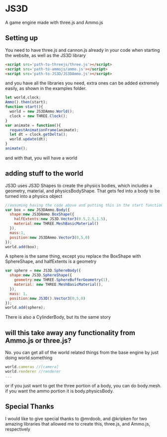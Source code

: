 # JS3D
A game engine made with three.js and Ammo.js
## Setting up
You need to have three.js and cannon.js already in your code when starting the website, as well as the JS3D library
```html
<script src='path-to-threejs/three.js'></script>
<script src='path-to-ammojs/ammo.js'></script>
<script src='path-to-JS3D/JS3DAmmo.js'></script>
```
and you have all the libraries you need, extra ones can be added extremely easily, as shown in the examples folder.
```javascript
let world,clock;
Ammo().then(start);
function start(){
  world = new JS3DAmmo.World();
  clock = new THREE.Clock();
}
var animate = function(){
  requestAnimationFrame(animate);
  let dt = clock.getDelta();
  world.update(dt);
}
animate();
```
and with that, you will have a world
## adding stuff to the world
JS3D uses JS3D Shapes to create the physics bodies, which includes a geometry, material, and physicsBodyShape. That gets fed into a body to be turned into a physics object
```javascript
//assuming having the code above and putting this in the start function
var box = new JS3DAmmo.Body({
  shape:new JS3DAmmo.BoxShape({
    halfExtents:new JS3D.Vector3(0.5,2.5,1.5),
    material:new THREE.MeshBasicMaterial()
  }),
  mass:1,
  position:new JS3DAmmo.Vector3(0,5,0)
});
world.add(box);
```
A sphere is the same thing, except you replace the BoxShape with SphereShape, and halfExtents is a geometry
```javascript
var sphere = new JS3D.SphereBody({
  shape:new JS3D.SphereShape({
    geometry:new THREE.SphereBufferGeometry(1),
    material: new THREE.MeshBasicMaterial(),
  }),
  mass: 1,
  position:new JS3D().Vector3(0,5,0)
});
world.add(sphere);
```
There is also a CylinderBody, but its the same story
## will this take away any functionality from Ammo.js or three.js?
No. you can get all of the world related things from the base engine by just doing world.something
```javascript
world.cameras //[camera]
world.renderer //renderer
...
```
or if you just want to get the three portion of a body, you can do body.mesh. if you want the ammo portion it is body.physicsBody.
## Special Thanks
I would like to give special thanks to @mrdoob, and @kripken for two amazing libraries that allowed me to create this, three.js, and Ammo.js, respectively
